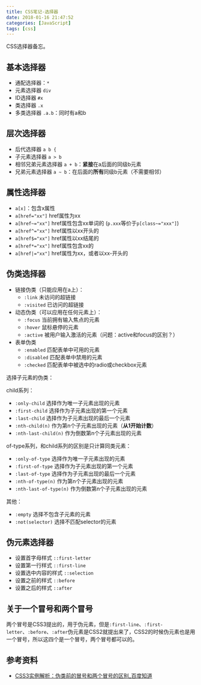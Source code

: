 ```yaml
---
title: CSS笔记-选择器
date: 2018-01-16 21:47:52
categories: [JavaScript]
tags: [css]
---
```


CSS选择器备忘。

<!-- more -->

## 基本选择器

- 通配选择器：`*`
- 元素选择器 `div`
- ID选择器 `#x`
- 类选择器 `.x`
- 多类选择器 `.a.b`：同时有a和b

## 层次选择器

- 后代选择器 `a b {`
- 子元素选择器 `a > b`
- 相邻兄弟元素选择器 `a + b`：**紧接**在a后面的同级b元素
- 兄弟元素选择器 `a ~ b`：在后面的**所有**同级b元素（不需要相邻）

## 属性选择器
- `a[x]`：包含x属性
- `a[href="xx"]` href属性为xx
- `a[href~="xx"]` href属性包含xx单词的 (`p.xxx`等价于`p[class~="xxx"]`)
- `a[href^="xx"]` href属性以xx开头的
- `a[href$="xx"]` href属性以xx结尾的
- `a[href*="xx"]` href属性包含xx的
- `a[href|="xx"]` href属性为xx，或者以xx-开头的

## 伪类选择器

- 链接伪类（只能应用在a上）：
  - `:link` 未访问的超链接
  - `:visited` 已访问的超链接
- 动态伪类（可以应用在任何元素上）：
  - `:focus` 当前拥有输入焦点的元素
  - `:hover` 鼠标悬停的元素
  - `:active` 被用户输入激活的元素（问题：active和focus的区别？）
- 表单伪类
  - `:enabled` 匹配表单中可用的元素
  - `:disabled` 匹配表单中禁用的元素
  - `:checked` 匹配表单中被选中的radio或checkbox元素

选择子元素的伪类：

child系列：

- `:only-child` 选择作为唯一子元素出现的元素
- `:first-child` 选择作为子元素出现的第一个元素
- `:last-child` 选择作为子元素出现的最后一个元素
- `:nth-child(n)` 作为第n个子元素出现的元素（**从1开始计数**）
- `:nth-last-child(n)` 作为倒数第n个子元素出现的元素

of-type系列，和child系列的区别是只计算同类元素：

- `:only-of-type` 选择作为唯一子元素出现的元素
- `:first-of-type` 选择作为子元素出现的第一个元素
- `:last-of-type` 选择作为子元素出现的最后一个元素
- `:nth-of-type(n)` 作为第n个子元素出现的元素
- `:nth-last-of-type(n)` 作为倒数第n个子元素出现的元素

其他：
- `:empty` 选择不包含子元素的元素
- `:not(selector)` 选择不匹配selector的元素

## 伪元素选择器

- 设置首字母样式 `::first-letter`
- 设置第一行样式 `::first-line`
- 设置选中内容的样式 `::selection` 
- 设置之前的样式 `::before`
- 设置之后的样式 `::after`

## 关于一个冒号和两个冒号

两个冒号是CSS3提出的，用于伪元素，但是`:first-line`、`:first-letter`、`:before`、`:after`伪元素是CSS2就提出来了，CSS2的时候伪元素也是用一个冒号，所以这四个是一个冒号，两个冒号都可以的。

## 参考资料
- [CSS3实例解析：伪类前的冒号和两个冒号的区别_百度知道](https://zhidao.baidu.com/question/1993200782457110147.html)